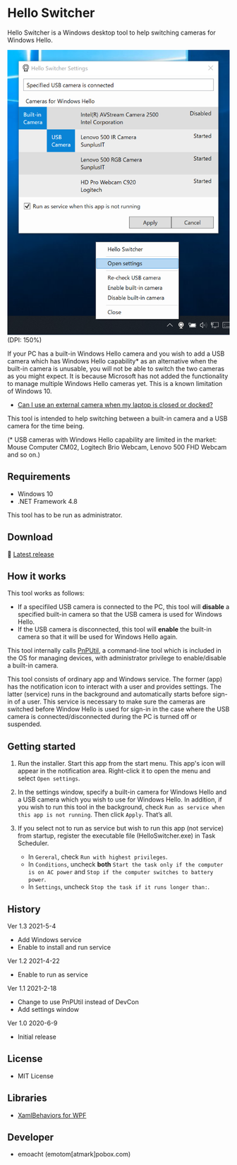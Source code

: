 ﻿# Hello Switcher

Hello Switcher is a Windows desktop tool to help switching cameras for Windows Hello.

![Screenshot](Images/Screenshot_settings.png)<br>
(DPI: 150%)

If your PC has a built-in Windows Hello camera and you wish to add a USB camera which has Windows Hello capability* as an alternative when the built-in camera is unusable, you will not be able to switch the two cameras as you might expect. It is because Microsoft has not added the functionality to manage multiple Windows Hello cameras yet. This is a known limitation of Windows 10.

 - [Can I use an external camera when my laptop is closed or docked?](https://docs.microsoft.com/en-us/windows/security/identity-protection/hello-for-business/hello-faq#can-i-use-an-external-camera-when-my-laptop-is-closed-or-docked)

This tool is intended to help switching between a built-in camera and a USB camera for the time being.

(* USB cameras with Windows Hello capability are limited in the market: Mouse Computer CM02, Logitech Brio Webcam, Lenovo 500 FHD Webcam and so on.)

## Requirements

 * Windows 10
 * .NET Framework 4.8

This tool has to be run as administrator. 

## Download

:floppy_disk: [Latest release](https://github.com/emoacht/HelloSwitcher/releases/latest)

## How it works

This tool works as follows:

- If a specifiled USB camera is connected to the PC, this tool will __disable__ a specified built-in camera so that the USB camera is used for Windows Hello.
- If the USB camera is disconnected, this tool will __enable__ the built-in camera so that it will be used for Windows Hello again.

This tool internally calls [PnPUtil](https://docs.microsoft.com/en-us/windows-hardware/drivers/devtest/pnputil), a command-line tool which is included in the OS for managing devices, with administrator privilege to enable/disable a built-in camera.

This tool consists of ordinary app and Windows service. The former (app) has the notification icon to interact with a user and provides settings. The latter (service) runs in the background and automatically starts before sign-in of a user. This service is necessary to make sure the cameras are switched before Window Hello is used for sign-in in the case where the USB camera is connected/disconnected during the PC is turned off or suspended.

## Getting started

1. Run the installer. Start this app from the start menu. This app's icon will appear in the notification area. Right-click it to open the menu and select `Open settings`.

2. In the settings window, specify a built-in camera for Windows Hello and a USB camera which you wish to use for Windows Hello. In addition, if you wish to run this tool in the background, check `Run as service when this app is not running`. Then click `Apply`. That’s all.

3. If you select not to run as service but wish to run this app (not service) from startup, register the executable file (HelloSwitcher.exe) in Task Scheduler.

    - In `Gereral`, check `Run with highest privileges`.
    - In `Conditions`, uncheck __both__ `Start the task only if the computer is on AC power` and `Stop if the computer switches to battery power`.
    - In `Settings`, uncheck `Stop the task if it runs longer than:`.

## History

Ver 1.3 2021-5-4

 - Add Windows service
 - Enable to install and run service

Ver 1.2 2021-4-22

 - Enable to run as service

Ver 1.1 2021-2-18

 - Change to use PnPUtil instead of DevCon
 - Add settings window

Ver 1.0 2020-6-9

 - Initial release

## License

 - MIT License

## Libraries

 - [XamlBehaviors for WPF](https://github.com/microsoft/XamlBehaviorsWpf)

## Developer

 - emoacht (emotom[atmark]pobox.com)
